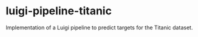 # luigi-pipeline-titanic
Implementation of a Luigi pipeline to predict targets for the Titanic dataset.
